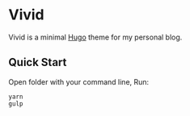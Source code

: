 # Vivid
Vivid is a minimal [Hugo](http://gohugo.io) theme for my personal blog.

## Quick Start

Open folder with your command line, Run:

```
yarn
gulp
```
